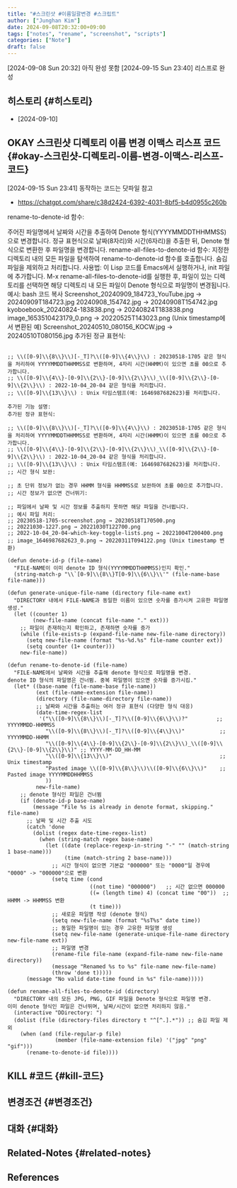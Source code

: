 ```yaml
---
title: "#스크린샷 #이름일괄변경 #스크립트"
author: ["Junghan Kim"]
date: 2024-09-08T20:32:00+09:00
tags: ["notes", "rename", "screenshot", "scripts"]
categories: ["Note"]
draft: false
---
```


<span class="timestamp-wrapper"><span class="timestamp">[2024-09-08 Sun 20:32] </span></span> 아직 완성 못함 <span class="timestamp-wrapper"><span class="timestamp">[2024-09-15 Sun 23:40] </span></span> 리스프로 완성


## 히스토리 {#히스토리}

-   [2024-09-10]


## OKAY 스크린샷 디렉토리 이름 변경 이맥스 리스프 코드 {#okay-스크린샷-디렉토리-이름-변경-이맥스-리스프-코드}

<span class="timestamp-wrapper"><span class="timestamp">[2024-09-15 Sun 23:41]</span></span> 동작하는 코드는 닷파일 참고

-   <https://chatgpt.com/share/c38d2424-6392-4031-8bf5-b4d0955c260b>

rename-to-denote-id 함수:

주어진 파일명에서 날짜와 시간을 추출하여 Denote 형식(YYYYMMDDTHHMMSS)으로 변경합니다. 정규 표현식으로 날짜(8자리)와 시간(6자리)을 추출한 뒤, Denote 형식으로 변환한 후 파일명을 변경합니다. rename-all-files-to-denote-id 함수: 지정한 디렉토리 내의 모든 파일을 탐색하여 rename-to-denote-id 함수를 호출합니다. 숨김 파일을 제외하고 처리합니다. 사용법: 이 Lisp 코드를 Emacs에서 실행하거나, init 파일에 추가합니다. M-x rename-all-files-to-denote-id를 실행한 후, 파일이 있는 디렉토리를 선택하면 해당 디렉토리 내 모든 파일이 Denote 형식으로 파일명이 변경됩니다. 예시: bash 코드 복사 Screenshot_20240909_184723_YouTube.jpg → 20240909T184723.jpg 20240908_154742.jpg → 20240908T154742.jpg kyoboebook_20240824-183838.png → 20240824T183838.png image_1653510423179_0.png → 20220525T143023.png (Unix timestamp에서 변환된 예) Screenshot_20240510_080156_KOCW.jpg → 20240510T080156.jpg 추가된 정규 표현식:

```elisp

;; \\([0-9]\\{8\\}\\)[-_T]?\\([0-9]\\{4\\}\\) : 20230518-1705 같은 형식을 처리하여 YYYYMMDDTHHMMSS로 변환하며, 4자리 시간(HHMM)이 있으면 초를 00으로 추가합니다.
;; \\([0-9]\\{4\\}-[0-9]\\{2\\}-[0-9]\\{2\\}\\)_\\([0-9]\\{2\\}-[0-9]\\{2\\}\\) : 2022-10-04_20-04 같은 형식을 처리합니다.
;; \\([0-9]\\{13\\}\\) : Unix 타임스탬프(예: 1646987682623)를 처리합니다.

추가된 기능 설명:
추가된 정규 표현식:

;; \\([0-9]\\{8\\}\\)[-_T]?\\([0-9]\\{4\\}\\) : 20230518-1705 같은 형식을 처리하여 YYYYMMDDTHHMMSS로 변환하며, 4자리 시간(HHMM)이 있으면 초를 00으로 추가합니다.
;; \\([0-9]\\{4\\}-[0-9]\\{2\\}-[0-9]\\{2\\}\\)_\\([0-9]\\{2\\}-[0-9]\\{2\\}\\) : 2022-10-04_20-04 같은 형식을 처리합니다.
;; \\([0-9]\\{13\\}\\) : Unix 타임스탬프(예: 1646987682623)를 처리합니다.
;; 시간 형식 보완:

;; 초 단위 정보가 없는 경우 HHMM 형식을 HHMMSS로 보완하여 초를 00으로 추가합니다.
;; 시간 정보가 없으면 건너뛰기:

;; 파일에서 날짜 및 시간 정보를 추출하지 못하면 해당 파일을 건너뜁니다.
;; 예시 파일 처리:
;; 20230518-1705-screenshot.png → 20230518T170500.png
;; 20221030-1227.png → 20221030T122700.png
;; 2022-10-04_20-04-which-key-toggle-lists.png → 20221004T200400.png
;; image_1646987682623_0.png → 20220311T094122.png (Unix timestamp 변환)

(defun denote-id-p (file-name)
  "FILE-NAME이 이미 denote ID 형식(YYYYMMDDTHHMMSS)인지 확인."
  (string-match-p "\\`[0-9]\\{8\\}T[0-9]\\{6\\}\\'" (file-name-base file-name)))

(defun generate-unique-file-name (directory file-name ext)
  "DIRECTORY 내에서 FILE-NAME과 동일한 이름이 있으면 숫자를 증가시켜 고유한 파일명 생성."
  (let ((counter 1)
        (new-file-name (concat file-name "." ext)))
    ;; 파일이 존재하는지 확인하고, 존재하면 숫자를 증가
    (while (file-exists-p (expand-file-name new-file-name directory))
      (setq new-file-name (format "%s-%d.%s" file-name counter ext))
      (setq counter (1+ counter)))
    new-file-name))

(defun rename-to-denote-id (file-name)
  "FILE-NAME에서 날짜와 시간을 추출해 denote 형식으로 파일명을 변경.
denote ID 형식의 파일명은 건너뜀. 중복 파일명이 있으면 숫자를 증가시킴."
  (let* ((base-name (file-name-base file-name))
         (ext (file-name-extension file-name))
         (directory (file-name-directory file-name))
         ;; 날짜와 시간을 추출하는 여러 정규 표현식 (다양한 형식 대응)
         (date-time-regex-list
          '("\\([0-9]\\{8\\}\\)[-_T]?\\([0-9]\\{6\\}\\)?"         ;; YYYYMMDD-HHMMSS
            "\\([0-9]\\{8\\}\\)[-_T]?\\([0-9]\\{4\\}\\)"           ;; YYYYMMDD-HHMM
            "\\([0-9]\\{4\\}-[0-9]\\{2\\}-[0-9]\\{2\\}\\)_\\([0-9]\\{2\\}-[0-9]\\{2\\}\\)" ;; YYYY-MM-DD_HH-MM
            "\\([0-9]\\{13\\}\\)"                                  ;; Unix timestamp
            "Pasted image \\([0-9]\\{8\\}\\)\\([0-9]\\{6\\}\\)"    ;; Pasted image YYYYMMDDHHMMSS
            ))
         new-file-name)
    ;; denote 형식인 파일은 건너뜀
    (if (denote-id-p base-name)
        (message "File %s is already in denote format, skipping." file-name)
      ;; 날짜 및 시간 추출 시도
      (catch 'done
        (dolist (regex date-time-regex-list)
          (when (string-match regex base-name)
            (let ((date (replace-regexp-in-string "-" "" (match-string 1 base-name)))
                  (time (match-string 2 base-name)))
              ;; 시간 형식이 없으면 기본값 "000000" 또는 "0000"일 경우에 "0000" -> "000000"으로 변환
              (setq time (cond
                          ((not time) "000000")   ;; 시간 없으면 000000
                          ((= (length time) 4) (concat time "00"))  ;; HHMM -> HHMMSS 변환
                          (t time)))
              ;; 새로운 파일명 작성 (denote 형식)
              (setq new-file-name (format "%sT%s" date time))
              ;; 동일한 파일명이 있는 경우 고유한 파일명 생성
              (setq new-file-name (generate-unique-file-name directory new-file-name ext))
              ;; 파일명 변경
              (rename-file file-name (expand-file-name new-file-name directory))
              (message "Renamed %s to %s" file-name new-file-name)
              (throw 'done t)))))
      (message "No valid date-time found in %s" file-name)))))

(defun rename-all-files-to-denote-id (directory)
  "DIRECTORY 내의 모든 JPG, PNG, GIF 파일을 Denote 형식으로 파일명 변경.
이미 denote 형식인 파일은 건너뛰며, 날짜/시간이 없으면 처리하지 않음."
  (interactive "DDirectory: ")
  (dolist (file (directory-files directory t "^[^.].*")) ;; 숨김 파일 제외
    (when (and (file-regular-p file)
               (member (file-name-extension file) '("jpg" "png" "gif")))
      (rename-to-denote-id file))))

```


## KILL #코드 {#kill-코드}


## 변경조건 {#변경조건}


## 대화 {#대화}


## Related-Notes {#related-notes}

## References

<style>.csl-entry{text-indent: -1.5em; margin-left: 1.5em;}</style><div class="csl-bib-body">
</div>
